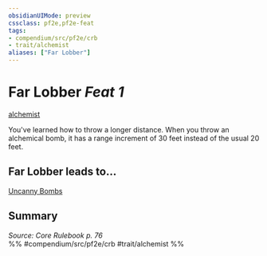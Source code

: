 ```yaml
---
obsidianUIMode: preview
cssclass: pf2e,pf2e-feat
tags:
- compendium/src/pf2e/crb
- trait/alchemist
aliases: ["Far Lobber"]
---
```

# Far Lobber  *Feat 1*  
[alchemist](/rules/traits/alchemist.md)  


You've learned how to throw a longer distance. When you throw an alchemical bomb, it has a range increment of 30 feet instead of the usual 20 feet.

## Far Lobber leads to...

[Uncanny Bombs](/compendium/feats/uncanny-bombs.md)

## Summary

*Source: Core Rulebook p. 76*  
%% #compendium/src/pf2e/crb #trait/alchemist %%